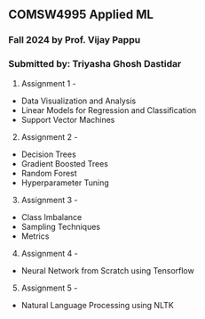 ## COMSW4995 Applied ML
### Fall 2024 by Prof. Vijay Pappu
### Submitted by: Triyasha Ghosh Dastidar

1. Assignment 1 -
  - Data Visualization and Analysis
  - Linear Models for Regression and Classification
  - Support Vector Machines
2. Assignment 2 -
  - Decision Trees
  - Gradient Boosted Trees
  - Random Forest
  - Hyperparameter Tuning
3. Assignment 3 -
  - Class Imbalance
  - Sampling Techniques
  - Metrics
4. Assignment 4 -
  - Neural Network from Scratch using Tensorflow
5. Assignment 5 -
  - Natural Language Processing using NLTK
